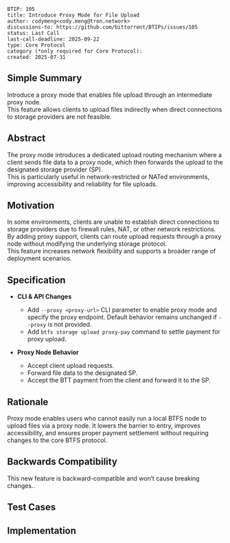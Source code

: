 ```
BTIP: 105
title: Introduce Proxy Mode for File Upload
author: codymeng<cody.meng@tron.network>
discussions-to: https://github.com/bittorrent/BTIPs/issues/105
status: Last Call
last-call-deadline: 2025-09-22
type: Core Protocol
category (*only required for Core Protocol):
created: 2025-07-31
```

## Simple Summary

Introduce a proxy mode that enables file upload through an intermediate proxy node.  
This feature allows clients to upload files indirectly when direct connections to storage providers are not feasible.

## Abstract

The proxy mode introduces a dedicated upload routing mechanism where a client sends file data to a proxy node, which then forwards the upload to the designated storage provider (SP).  
This is particularly useful in network-restricted or NATed environments, improving accessibility and reliability for file uploads.

## Motivation

In some environments, clients are unable to establish direct connections to storage providers due to firewall rules, NAT, or other network restrictions.  
By adding proxy support, clients can route upload requests through a proxy node without modifying the underlying storage protocol.  
This feature increases network flexibility and supports a broader range of deployment scenarios.

## Specification

- **CLI & API Changes**

  - Add `--proxy <proxy-url>` CLI parameter to enable proxy mode and specify the proxy endpoint. Default behavior remains unchanged if `--proxy` is not provided.
  - Add `btfs storage upload proxy-pay` command to settle payment for proxy upload.

- **Proxy Node Behavior**

  - Accept client upload requests.
  - Forward file data to the designated SP.
  - Accept the BTT payment from the client and forward it to the SP.

## Rationale

Proxy mode enables users who cannot easily run a local BTFS node to upload files via a proxy node.
It lowers the barrier to entry, improves accessibility, and ensures proper payment settlement without requiring changes to the core BTFS protocol.

## Backwards Compatibility

This new feature is backward-compatible and won’t cause breaking changes..

## Test Cases

## Implementation

